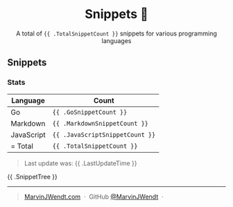 <h1 align="center">Snippets 📓</h1>

<p align="center">A total of <code>{{ .TotalSnippetCount }}</code> snippets for various programming languages</p>

## Snippets

### Stats


|Language|Count|
|--------|-----|
|Go|`{{ .GoSnippetCount }}`|
|Markdown|`{{ .MarkdownSnippetCount }}`|
|JavaScript|`{{ .JavaScriptSnippetCount }}`|
| = Total|`{{ .TotalSnippetCount }}`|
> Last update was: {{ .LastUpdateTime }}

{{ .SnippetTree }}

---

> [MarvinJWendt.com](https://marvinjwendt.com) &nbsp;&middot;&nbsp;
> GitHub [@MarvinJWendt](https://github.com/MarvinJWendt) &nbsp;&middot;&nbsp;
